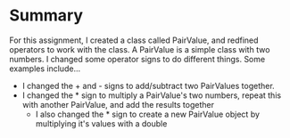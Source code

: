 # Summary

For this assignment, I created a class called PairValue, and redfined operators to work with the class.
A PairValue is a simple class with two numbers.
I changed some operator signs to do different things. Some examples include...
- I changed the + and - signs to add/subtract two PairValues together.
- I changed the * sign to multiply a PairValue's two numbers, repeat this with another PairValue, and add the results together
  - I also changed the * sign to create a new PairValue object by multiplying it's values with a double
